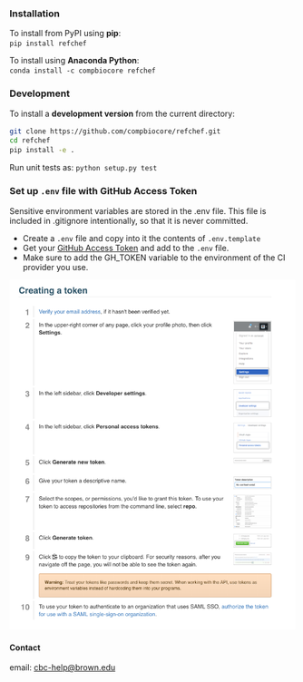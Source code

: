 
### Installation

To install from PyPI using **pip**:  
`pip install refchef`

To install using **Anaconda Python**:  
`conda install -c compbiocore refchef`


### Development
To install a **development version** from the current directory:  
```bash
git clone https://github.com/compbiocore/refchef.git
cd refchef
pip install -e .
```

Run unit tests as:
`python setup.py test`

### Set up `.env` file with GitHub Access Token
Sensitive environment variables are stored in the .env file. This file is included in .gitignore intentionally, so that it is never committed.
- Create a `.env` file and copy into it the contents of `.env.template`
- Get your [GitHub Access Token](https://help.github.com/articles/creating-a-personal-access-token-for-the-command-line/) and add to the `.env` file.  
- Make sure to add the GH_TOKEN variable to the environment of the CI provider you use.

![](assets/github_token.png)


#### Contact

email: cbc-help@brown.edu
